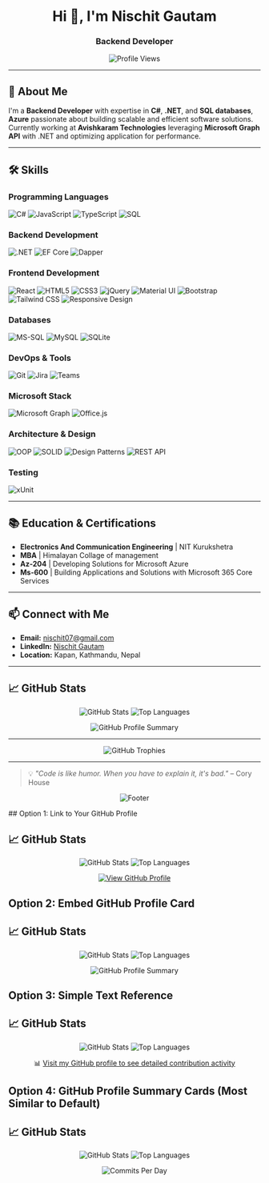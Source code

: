 <h1 align="center">Hi 👋, I'm Nischit Gautam</h1>
<h3 align="center">Backend Developer</h3><p align="center">
<img src="https://komarev.com/ghpvc/?username=gyanendra-chaudhary&label=Profile%20views&color=0e75b6&style=flat" alt="Profile Views" />
</p>
 
---
 
## 🌟 About Me
 
I'm a **Backend Developer** with expertise in **C#**, **.NET**, and **SQL databases**, **Azure** passionate about building scalable and efficient software solutions. Currently working at **Avishkaram Technologies** leveraging **Microsoft Graph API** with .NET and optimizing application for performance.
 
---
 
## 🛠️ Skills
 
### **Programming Languages**
 
<p align="left">
<img src="https://img.shields.io/badge/C%23-239120?logo=c-sharp&logoColor=white" alt="C#" />
<img src="https://img.shields.io/badge/JavaScript-F7DF1E?logo=javascript&logoColor=black" alt="JavaScript" />
<img src="https://img.shields.io/badge/TypeScript-007ACC?logo=typescript&logoColor=white" alt="TypeScript" />
<img src="https://img.shields.io/badge/SQL-4479A1?logo=postgresql&logoColor=white" alt="SQL" />
</p>
 
### **Backend Development**
 
<p align="left">
<img src="https://img.shields.io/badge/.NET-512BD4?logo=.net&logoColor=white" alt=".NET" />
<img src="https://img.shields.io/badge/Entity%20Framework%20Core-512BD4?logo=.net&logoColor=white" alt="EF Core" />
<img src="https://img.shields.io/badge/Dapper-512BD4?logo=.net&logoColor=white" alt="Dapper" />
</p>
 
### **Frontend Development**
 
<p align="left">
<img src="https://img.shields.io/badge/React-20232A?logo=react&logoColor=61DAFB" alt="React" />
<img src="https://img.shields.io/badge/HTML5-E34F26?logo=html5&logoColor=white" alt="HTML5" />
<img src="https://img.shields.io/badge/CSS3-1572B6?logo=css3&logoColor=white" alt="CSS3" />
<img src="https://img.shields.io/badge/jQuery-0769AD?logo=jquery&logoColor=white" alt="jQuery" />
<img src="https://img.shields.io/badge/Material--UI-0081CB?logo=material-ui&logoColor=white" alt="Material UI" />
<img src="https://img.shields.io/badge/Bootstrap-563D7C?logo=bootstrap&logoColor=white" alt="Bootstrap" />
<img src="https://img.shields.io/badge/Tailwind_CSS-38B2AC?logo=tailwind-css&logoColor=white" alt="Tailwind CSS" />
<img src="https://img.shields.io/badge/Responsive%20Design-FF6B6B?logo=responsive-design&logoColor=white" alt="Responsive Design" />
</p>
 
### **Databases**
 
<p align="left">
<img src="https://img.shields.io/badge/MS_SQL-CC2927?logo=microsoft-sql-server&logoColor=white" alt="MS-SQL" />
<img src="https://img.shields.io/badge/MySQL-4479A1?logo=mysql&logoColor=white" alt="MySQL" />
<img src="https://img.shields.io/badge/SQLite-07405E?logo=sqlite&logoColor=white" alt="SQLite" />
</p>
 
### **DevOps & Tools**
 
<p align="left">
<img src="https://img.shields.io/badge/Git-F05032?logo=git&logoColor=white" alt="Git" />
<img src="https://img.shields.io/badge/Jira-0052CC?logo=jira&logoColor=white" alt="Jira" />
<img src="https://img.shields.io/badge/Microsoft_Teams-6264A7?logo=microsoft-teams&logoColor=white" alt="Teams" />
</p>
 
### **Microsoft Stack**
 
<p align="left">
<img src="https://img.shields.io/badge/Microsoft_Graph-0078D4?logo=microsoft&logoColor=white" alt="Microsoft Graph" />
<img src="https://img.shields.io/badge/Office.js-D83B01?logo=microsoft-office&logoColor=white" alt="Office.js" />
</p>
 
### **Architecture & Design**
 
<p align="left">
<img src="https://img.shields.io/badge/OOP-FF6C37?logo=object-oriented-programming&logoColor=white" alt="OOP" />
<img src="https://img.shields.io/badge/SOLID%20Principles-FF6C37?logo=solid&logoColor=white" alt="SOLID" />
<span align="left">
<img src="https://img.shields.io/badge/Design%20Patterns-FF6C37?logo=design-patterns&logoColor=white" alt="Design Patterns" />
</span>
<img src="https://img.shields.io/badge/REST_API-FF6C37?logo=rest-api&logoColor=white" alt="REST API" />
</p>
 
### **Testing**
 
<p align="left">
<img src="https://img.shields.io/badge/xUnit-512BD4?logo=.net&logoColor=white" alt="xUnit" />
</p>
 
---
 
## 📚 Education & Certifications
 
- **Electronics And Communication Engineering** | NIT Kurukshetra
- **MBA** | Himalayan Collage of management
- **Az-204** | Developing Solutions for Microsoft Azure 
- **Ms-600** | Building Applications and Solutions with Microsoft 365 Core Services
 
---
 
## 📫 Connect with Me
 
- **Email:** nischit07@gmail.com
- **LinkedIn:** [Nischit Gautam](https://www.linkedin.com/in/nischit-gautam-2130b2193)
- **Location:** Kapan, Kathmandu, Nepal
 
---
 
## 📈 GitHub Stats  
<p align="center">
<img src="https://github-readme-stats.vercel.app/api?username=Nischit-Gautam&show_icons=true&theme=radical&count_private=true" alt="GitHub Stats" />
<img src="https://github-readme-stats.vercel.app/api/top-langs/?username=Nischit-Gautam&layout=compact&theme=radical" alt="Top Languages" />
</p>
 
<p align="center">
<img src="https://github-profile-summary-cards.vercel.app/api/cards/profile-details?username=Nischit-Gautam&theme=radical" alt="GitHub Profile Summary" />
</p>
 
---
 
<p align="center">
<img src="https://github-profile-trophy.vercel.app/?username=Nischit-Gautam&theme=radical&no-frame=false&no-bg=false&margin-w=4" alt="GitHub Trophies" />
</p>
 
---
 
> 💡 _"Code is like humor. When you have to explain it, it's bad."_ – Cory House
 
<p align="center">
<img src="https://capsule-render.vercel.app/api?type=waving&color=gradient&height=100&section=footer" alt="Footer" />
</p>
## Option 1: Link to Your GitHub Profile

## 📈 GitHub Stats  
<p align="center">
  <img src="https://github-readme-stats.vercel.app/api?username=Nischit-Gautam&show_icons=true&theme=radical&count_private=true" alt="GitHub Stats" />
  <img src="https://github-readme-stats.vercel.app/api/top-langs/?username=Nischit-Gautam&layout=compact&theme=radical" alt="Top Languages" />
</p>
 
<p align="center">
  <a href="https://github.com/gyanendra-chaudhary">
    <img src="https://img.shields.io/badge/View%20My%20GitHub%20Profile-181717?logo=github&logoColor=white" alt="View GitHub Profile" />
  </a>
</p>

 
## Option 2: Embed GitHub Profile Card

## 📈 GitHub Stats  
<p align="center">
  <img src="https://github-readme-stats.vercel.app/api?username=Nischit-Gautam&show_icons=true&theme=radical&count_private=true" alt="GitHub Stats" />
  <img src="https://github-readme-stats.vercel.app/api/top-langs/?username=Nischit-Gautam&layout=compact&theme=radical" alt="Top Languages" />
</p>
 
<p align="center">
  <img src="https://github-profile-summary-cards.vercel.app/api/cards/profile-details?username=Nischit-Gautam&theme=radical" alt="GitHub Profile Summary" />
</p>

 
## Option 3: Simple Text Reference

## 📈 GitHub Stats  
<p align="center">
  <img src="https://github-readme-stats.vercel.app/api?username=Nischit-Gautam&show_icons=true&theme=radical&count_private=true" alt="GitHub Stats" />
  <img src="https://github-readme-stats.vercel.app/api/top-langs/?username=Nischit-Gautam&layout=compact&theme=radical" alt="Top Languages" />
</p>
 
<p align="center">
  📊 <a href="https://github.com/Nischit-Gautam">Visit my GitHub profile to see detailed contribution activity</a>
</p>

 
## Option 4: GitHub Profile Summary Cards (Most Similar to Default)

## 📈 GitHub Stats  
<p align="center">
  <img src="https://github-readme-stats.vercel.app/api?username=Nischit-Gautam&show_icons=true&theme=radical&count_private=true" alt="GitHub Stats" />
  <img src="https://github-readme-stats.vercel.app/api/top-langs/?username=Nischit-Gautam&layout=compact&theme=radical" alt="Top Languages" />
</p>
 
<p align="center">
  <img src="https://github-profile-summary-cards.vercel.app/api/cards/commits-per-day?username=Nischit-Gautam&theme=radical" alt="Commits Per Day" />
</p>
 
